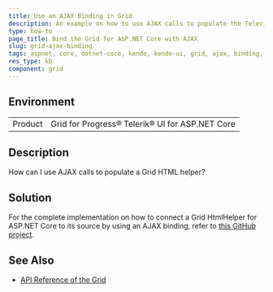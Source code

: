 ```yaml
---
title: Use an AJAX Binding in Grid
description: An example on how to use AJAX calls to populate the Telerik UI for ASP.NET Core Grid HtmlHelper.
type: how-to
page_title: Bind the Grid for ASP.NET Core with AJAX
slug: grid-ajax-binding
tags: aspnet, core, dotnet-core, kendo, kendo-ui, grid, ajax, binding, ajax-binding
res_type: kb
component: grid
---
```


## Environment

<table>
 <tr>
  <td>Product</td>
  <td>Grid for Progress® Telerik® UI for ASP.NET Core</td>
 </tr>
</table>


## Description

How can I use AJAX calls to populate a Grid HTML helper?

## Solution

For the complete implementation on how to connect a Grid HtmlHelper for ASP.NET Core to its source by using an AJAX binding, refer to [this GitHub project](https://github.com/telerik/ui-for-aspnet-core-examples/tree/master/Telerik.Examples.Mvc).

## See Also

* [API Reference of the Grid](https://docs.telerik.com/kendo-ui/api/javascript/ui/grid)
